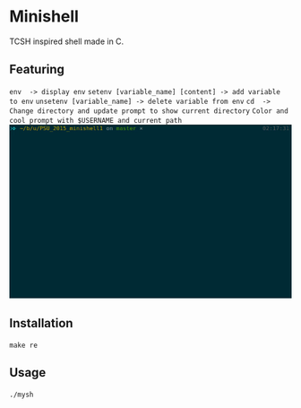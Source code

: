 # Minishell

TCSH inspired shell made in C.

Featuring
----------
`env  -> display env`
`setenv [variable_name] [content] -> add variable to env`
`unsetenv [variable_name] -> delete variable from env`
`cd  -> Change directory and update prompt to show current directory`
`Color and cool prompt with $USERNAME and current path`
![Minishell 1](https://raw.githubusercontent.com/ethanquix/ressources/master/gif/minishell.gif)

Installation
----------

    make re
Usage
----------

    ./mysh

